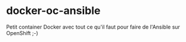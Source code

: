 # docker-oc-ansible
Petit container Docker avec tout ce qu'il faut pour faire de l'Ansible sur OpenShift ;-)

